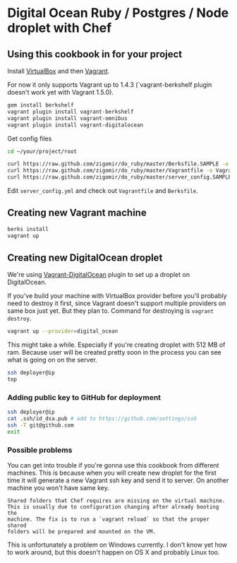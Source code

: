 # Digital Ocean Ruby / Postgres / Node droplet with Chef

## Using this cookbook in for your project

Install [VirtualBox](https://www.virtualbox.org/) and then [Vagrant](http://www.vagrantup.com/).

For now it only supports Vagrant up to 1.4.3 (`vagrant-berkshelf plugin doesn't work yet with Vagrant 1.5.0).

```bash
gem install berkshelf
vagrant plugin install vagrant-berkshelf
vagrant plugin install vagrant-omnibus
vagrant plugin install vagrant-digitalocean
```

Get config files

```bash
cd ~/your/project/root

curl https://raw.github.com/zigomir/do_ruby/master/Berksfile.SAMPLE -o Berksfile
curl https://raw.github.com/zigomir/do_ruby/master/Vagrantfile -o Vagrantfile
curl https://raw.github.com/zigomir/do_ruby/master/server_config.SAMPLE.yml -o server_config.yml
```

Edit `server_config.yml` and check out `Vagrantfile` and `Berksfile`.

## Creating new Vagrant machine

```bash
berks install
vagrant up
```

## Creating new DigitalOcean droplet

We're using [Vagrant-DigitalOcean](https://github.com/smdahlen/vagrant-digitalocean)
plugin to set up a droplet on DigitalOcean.

If you've build your machine with VirtualBox provider before you'll probably need
to destroy it first, since Vagrant doesn't support multiple providers on same box
just yet. But they plan to. Command for destroying is `vagrant destroy`.

```bash
vagrant up --provider=digital_ocean
```

This might take a while. Especially if you're creating droplet with 512 MB of ram.
Because user will be created pretty soon in the process you can see what is going
on on the server.

```bash
ssh deployer@ip
top
```

### Adding public key to GitHub for deployment

```bash
ssh deployer@ip
cat .ssh/id_dsa.pub # add to https://github.com/settings/ssh
ssh -T git@github.com
exit
```

### Possible problems

You can get into trouble if you're gonna use this cookbook from different
machines. This is because when you will create new droplet for the first time
it will generate a new Vagrant ssh key and send it to server. On another machine
you won't have same key.

```
Shared folders that Chef requires are missing on the virtual machine.
This is usually due to configuration changing after already booting the
machine. The fix is to run a `vagrant reload` so that the proper shared
folders will be prepared and mounted on the VM.
```

This is unfortunately a problem on Windows currently. I don't know yet how
to work around, but this doesn't happen on OS X and probably Linux too.
